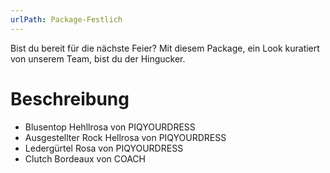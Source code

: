 ```yaml
---
urlPath: Package-Festlich
---
```

Bist du bereit für die nächste Feier?
Mit diesem Package, ein Look kuratiert von unserem Team, bist du der Hingucker.

# Beschreibung
- Blusentop Hehllrosa von PIQYOURDRESS
- Ausgestellter Rock Hellrosa von PIQYOURDRESS
- Ledergürtel Rosa von PIQYOURDRESS
- Clutch Bordeaux von COACH

